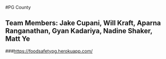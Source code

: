 #PG County 
## Team Members: Jake Cupani, Will Kraft, Aparna Ranganathan, Gyan Kadariya, Nadine Shaker, Matt Ye
###https://foodsafetypg.herokuapp.com/